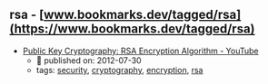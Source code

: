 rsa - [www.bookmarks.dev/tagged/rsa](https://www.bookmarks.dev/tagged/rsa)
---
* [Public Key Cryptography: RSA Encryption Algorithm - YouTube](https://www.youtube.com/watch?v=wXB-V_Keiu8)
    * :calendar: published on: 2012-07-30
    * tags: [security](../tags/security.md), [cryptography](../tags/cryptography.md), [encryption](../tags/encryption.md), [rsa](../tags/rsa.md)
